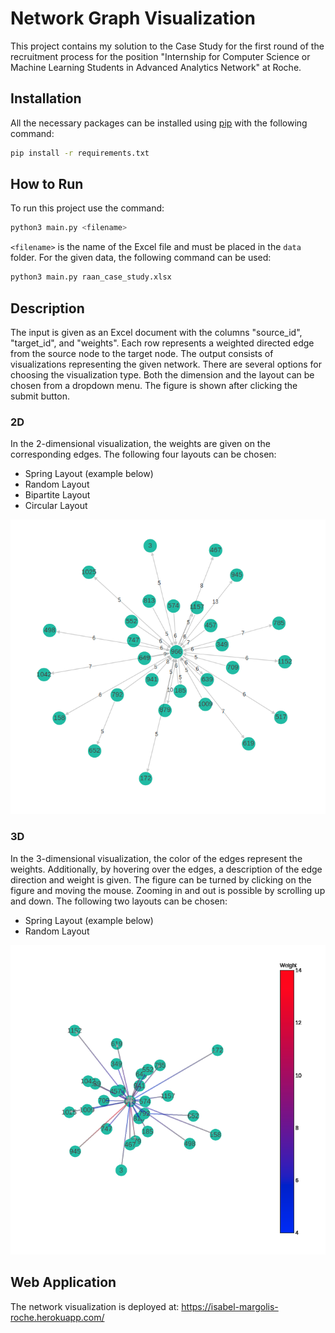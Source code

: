 # Network Graph Visualization

This project contains my solution to the Case Study for the first round of the recruitment process for the position "Internship for Computer Science or Machine Learning Students in Advanced Analytics Network" at Roche.

## Installation

All the necessary packages can be installed using [pip](https://pip.pypa.io/en/stable/) with the following command:

```bash
pip install -r requirements.txt
```
## How to Run

To run this project use the command:
```bash
python3 main.py <filename>
```
`<filename>` is the name of the Excel file and must be placed in the `data` folder. 
For the given data, the following command can be used:
```bash
python3 main.py raan_case_study.xlsx
```


## Description

The input is given as an Excel document with the columns "source_id", "target_id", and "weights".
Each row represents a weighted directed edge from the source node to the target node.
The output consists of visualizations representing the given network. 
There are several options for choosing the visualization type. 
Both the dimension and the layout can be chosen from a dropdown menu. 
The figure is shown after clicking the submit button.

### 2D
In the 2-dimensional visualization, the weights are given on the corresponding edges.
The following four layouts can be chosen:
* Spring Layout (example below)
* Random Layout
* Bipartite Layout
* Circular Layout

![Image](images/2d_spring_layout.png "2D Spring Layout")

### 3D
In the 3-dimensional visualization, the color of the edges represent the weights.
Additionally, by hovering over the edges, a description of the edge direction and weight is given.
The figure can be turned by clicking on the figure and moving the mouse. Zooming in and out is possible by scrolling up and down.
The following two layouts can be chosen:
* Spring Layout (example below)
* Random Layout

![Image](images/3d_spring_layout.png "3D Spring Layout")

## Web Application
The network visualization is deployed at: https://isabel-margolis-roche.herokuapp.com/

